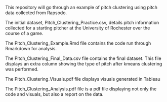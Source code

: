 This repository will go through an example of pitch clustering using pitch data collected from Rapsodo. 

The initial dataset, Pitch_Clustering_Practice.csv, details pitch information collected for a starting pitcher at the University of Rochester over the course of a game. 

The Pitch_Clustering_Example.Rmd file contains the code run through Rmarkdown for analysis.

The Pitch_Clustering_Final_Data.csv file contains the final dataset. This file displays an extra column showing the type of pitch after kmeans clustering was performed.

The Pitch_Clustering_Visuals.pdf file displays visuals generated in Tableau

The Pitch_Clustering_Analysis.pdf file is a pdf file displaying not only the code and visuals, but also a report on the data. 

